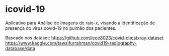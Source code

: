 # icovid-19
Aplicativo para Análise de imagens de raio-x, visando a identificação de presença do vírus covid-19 no pulmão dos pacientes. 

Baseado nos dataset:
  https://github.com/ieee8023/covid-chestxray-dataset
  https://www.kaggle.com/tawsifurrahman/covid19-radiography-database/data


